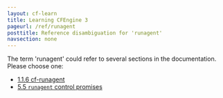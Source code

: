 ```yaml
---
layout: cf-learn
title: Learning CFEngine 3
pageurl: /ref/runagent
posttitle: Reference disambiguation for 'runagent'
navsection: none
---
```


The term 'runagent' could refer to several sections in the documentation. Please choose one:

- [1.1.6 cf-runagent](https://cfengine.com/manuals/cf3-reference#cf-runagent)
- [5.5 <code>runagent</code> control promises](https://cfengine.com/manuals/cf3-reference#control-runagent)
